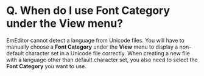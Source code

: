 # Q. When do I use Font Category under the View menu?

EmEditor cannot detect a language from Unicode files. You will have to
manually choose a **Font Category** under the **View** menu to display a
non-default character set in a Unicode file correctly. When creating a new file
with a language other than default character set, you also need to select the **Font Category** you want to use.

